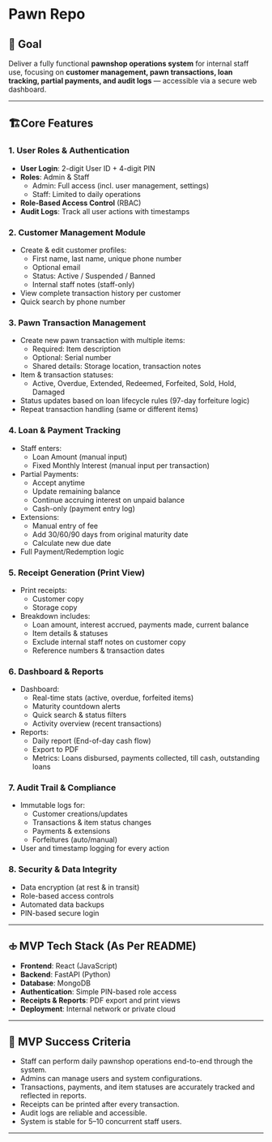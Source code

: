 # Pawn Repo

## 🌟 Goal

Deliver a fully functional **pawnshop operations system** for internal staff use, focusing on **customer management, pawn transactions, loan tracking, partial payments, and audit logs** — accessible via a secure web dashboard.

---

## 🏗️Core Features

### 1. User Roles & Authentication

- **User Login**: 2-digit User ID + 4-digit PIN
- **Roles**: Admin & Staff
  - Admin: Full access (incl. user management, settings)
  - Staff: Limited to daily operations
- **Role-Based Access Control** (RBAC)
- **Audit Logs**: Track all user actions with timestamps

### 2. Customer Management Module

- Create & edit customer profiles:
  - First name, last name, unique phone number
  - Optional email
  - Status: Active / Suspended / Banned
  - Internal staff notes (staff-only)
- View complete transaction history per customer
- Quick search by phone number

### 3. Pawn Transaction Management

- Create new pawn transaction with multiple items:
  - Required: Item description
  - Optional: Serial number
  - Shared details: Storage location, transaction notes
- Item & transaction statuses:
  - Active, Overdue, Extended, Redeemed, Forfeited, Sold, Hold, Damaged
- Status updates based on loan lifecycle rules (97-day forfeiture logic)
- Repeat transaction handling (same or different items)

### 4. Loan & Payment Tracking

- Staff enters:
  - Loan Amount (manual input)
  - Fixed Monthly Interest (manual input per transaction)
- Partial Payments:
  - Accept anytime
  - Update remaining balance
  - Continue accruing interest on unpaid balance
  - Cash-only (payment entry log)
- Extensions:
  - Manual entry of fee
  - Add 30/60/90 days from original maturity date
  - Calculate new due date
- Full Payment/Redemption logic

### 5. Receipt Generation (Print View)

- Print receipts:
  - Customer copy
  - Storage copy
- Breakdown includes:
  - Loan amount, interest accrued, payments made, current balance
  - Item details & statuses
  - Exclude internal staff notes on customer copy
  - Reference numbers & transaction dates

### 6. Dashboard & Reports

- Dashboard:
  - Real-time stats (active, overdue, forfeited items)
  - Maturity countdown alerts
  - Quick search & status filters
  - Activity overview (recent transactions)
- Reports:
  - Daily report (End-of-day cash flow)
  - Export to PDF
  - Metrics: Loans disbursed, payments collected, till cash, outstanding loans

### 7. Audit Trail & Compliance

- Immutable logs for:
  - Customer creations/updates
  - Transactions & item status changes
  - Payments & extensions
  - Forfeitures (auto/manual)
- User and timestamp logging for every action

### 8. Security & Data Integrity

- Data encryption (at rest & in transit)
- Role-based access controls
- Automated data backups
- PIN-based secure login

---

## 🕁️ MVP Tech Stack (As Per README)

- **Frontend**: React (JavaScript)
- **Backend**: FastAPI (Python)
- **Database**: MongoDB
- **Authentication**: Simple PIN-based role access
- **Receipts & Reports**: PDF export and print views
- **Deployment**: Internal network or private cloud

---

## 🏁 MVP Success Criteria

- Staff can perform daily pawnshop operations end-to-end through the system.
- Admins can manage users and system configurations.
- Transactions, payments, and item statuses are accurately tracked and reflected in reports.
- Receipts can be printed after every transaction.
- Audit logs are reliable and accessible.
- System is stable for 5–10 concurrent staff users.

---
